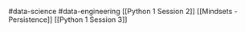 #data-science #data-engineering 
[[Python 1 Session 2]]
[[Mindsets - Persistence]]
[[Python 1 Session 3]]
